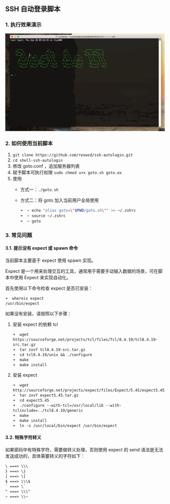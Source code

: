 SSH 自动登录脚本
---

### 1. 执行效果演示

![./screenshot.gif](./screenshot.gif)

### 2. 如何使用当前脚本


1. `git clone https://github.com/rexwsd/ssh-autologin.git`
2. `cd shell-ssh-autologin`
3. 修改 goto.conf ，追加服务器列表
4. 赋予脚本可执行权限 `sudo chmod u+x goto.sh goto.ex`
5. 使用
	- 方式一：`./goto.sh`
	- 方式二：将 goto 加入当前用户全局使用

		```bash
		➜  ~ echo "alias goto=\"$PWD/goto.sh\"" >> ~/.zshrc
		➜  ~ source ~/.zshrc
		➜  ~ goto
		```

### 3. 常见问题

#### 3.1. 提示没有 expect 或 spawn 命令

当前脚本主要基于 expect 使用 spawn 实现。

Expect 是一个用来处理交互的工具，通常用于需要手动输入数据的场景，可在脚本中使用 Expect 来实现自动化。

首先使用以下命令检查 expect 是否已安装：

```
➜  whereis expect
/usr/bin/expect
```

如果没有安装，请按照以下步骤：

1. 安装 expect 的依赖 tcl

	```
	➜  wget https://sourceforge.net/projects/tcl/files/Tcl/8.4.19/tcl8.4.19-src.tar.gz
	➜  tar zxvf tcl8.4.19-src.tar.gz
	➜  cd tcl8.4.19/unix && ./configure
	➜  make
	➜  make install
	```
2. 安装 expect

	```
	➜  wget http://sourceforge.net/projects/expect/files/Expect/5.45/expect5.45.tar.gz
	➜  tar zxvf expect5.45.tar.gz
	➜  cd expect5.45
	➜  ./configure --with-tcl=/usr/local/lib --with-tclinclude=../tcl8.4.19/generic
	➜  make
	➜  make install
	➜  ln -s /usr/local/bin/expect /usr/bin/expect
	```

#### 3.2. 特殊字符转义

如果密码中有特殊字符，需要做转义处理，否则使用 expect 的 send 语法是无法发送成功的，具体需要转义的字符如下：

```
\ ===> \\\
} ===> \}
[ ===> \[
$ ===> \\\$
` ===> \`
" ===> \\\"
~ ===> \\~
```
